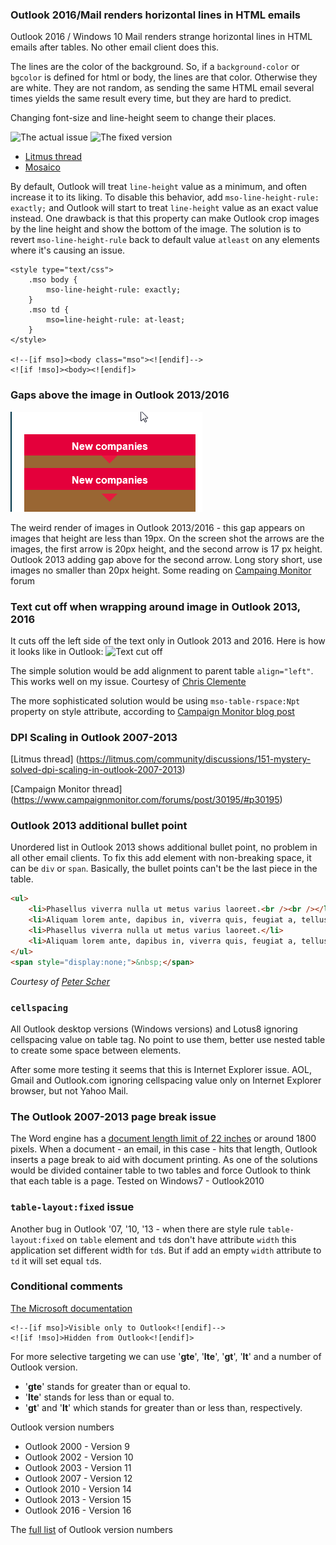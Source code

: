 ### Outlook 2016/Mail renders horizontal lines in HTML emails 

Outlook 2016 / Windows 10 Mail renders strange horizontal lines in HTML emails after tables. No other email client does this.

The lines are the color of the background. So, if a `background-color` or `bgcolor` is defined for html or body, the lines are that color. Otherwise they are white. They are not random, as sending the same HTML email several times yields the same result every time, but they are hard to predict.

Changing font-size and line-height seem to change their places.

![The actual issue](http://i.imgur.com/Mf0qqHd.png)
![The fixed version](http://i.imgur.com/cOSDS7W.png)

- [Litmus thread](https://litmus.com/community/discussions/4990-outlook-2016-1px-horizontal-lines-showing-up-in-the-body)
- [Mosaico](https://mosaico.io/email-client-tricks/outlook-2016-weird-1px-horizontal-lines/)

By default, Outlook will treat `line-height` value as a minimum, and often increase it to its liking. To disable this behavior, add `mso-line-height-rule: exactly;` and Outlook will start to treat `line-height` value as an exact value instead. One drawback is that this property can make Outlook crop images by the line height and show the bottom of the image. The solution is to revert `mso-line-height-rule` back to default value `atleast` on any elements where it's causing an issue.

```
<style type="text/css">
    .mso body {
        mso-line-height-rule: exactly;
    }
    .mso td {
        mso=line-height-rule: at-least;
    }
</style>

<!--[if mso]><body class="mso"><![endif]-->
<![if !mso]><body><![endif]>
```

### Gaps above the image in Outlook 2013/2016
![Gap above image](/screenshots/2016-05-17_155028.png?raw=true)

The weird render of images in Outlook 2013/2016 - this gap appears on images that height are less than 19px. On the screen shot the arrows are the images, the first arrow is 20px height, and the second arrow is 17 px height. Outlook 2013 adding gap above for the second arrow.
Long story short, use images no smaller than 20px height.
Some reading on [Campaing Monitor](https://www.campaignmonitor.com/forums/topic/7945/gaps-between-images-in-outlook-2013-fix-causes-issues-in-other-places/) forum


### Text cut off when wrapping around image in Outlook 2013, 2016
It cuts off the left side of the text only in Outlook 2013 and 2016. Here is how it looks like in Outlook:
![Text cut off](https://i.imgur.com/E45MrMQ.png)

The simple solution would be add alignment to parent table `align="left"`. This works well on my issue.
Courtesy of [Chris Clemente](http://www.informz.com/blog/template-design/quick-tip-fixing-outlook-2013-wrap-padding/)

The more sophisticated solution would be using `mso-table-rspace:Npt` property on style attribute, according to [Campaign Monitor blog post](https://www.campaignmonitor.com/forums/topic/7836/text-cut-off-when-wrapping-around-image-in-nested-table-outlook-2013/)

### DPI Scaling in Outlook 2007-2013

[Litmus thread] (https://litmus.com/community/discussions/151-mystery-solved-dpi-scaling-in-outlook-2007-2013)

[Campaign Monitor thread] (https://www.campaignmonitor.com/forums/post/30195/#p30195)

### Outlook 2013 additional bullet point

Unordered list in Outlook 2013 shows additional bullet point, no problem in all other email clients. To fix this add element with non-breaking space, it can be `div` or `span`. Basically, the bullet points can't be the last piece in the table.

```html
<ul>
    <li>Phasellus viverra nulla ut metus varius laoreet.<br /><br /></li>
    <li>Aliquam lorem ante, dapibus in, viverra quis, feugiat a, tellus.</li>
    <li>Phasellus viverra nulla ut metus varius laoreet.</li>
    <li>Aliquam lorem ante, dapibus in, viverra quis, feugiat a, tellus.</li>
</ul>
<span style="display:none;">&nbsp;</span>
```

*Courtesy of [Peter Scher](https://www.campaignmonitor.com/forums/post/30101/#p30101)*

### `cellspacing`
All Outlook desktop versions (Windows versions) and Lotus8 ignoring cellspacing value on table tag. No point to use them, better use nested table to create some space between elements.

After some more testing it seems that this is Internet Explorer issue. AOL, Gmail and Outlook.com ignoring cellspacing value only on Internet Explorer browser, but not Yahoo Mail.

### The Outlook 2007-2013 page break issue
The Word engine has a [document length limit of 22 inches](http://support.microsoft.com/kb/95109) or around 1800 pixels. When a document - an email, in this case - hits that length, Outlook inserts a page break to aid with document printing.
As one of the solutions would be divided container table to two tables and force Outlook to think that each table is a page.
Tested on Windows7 - Outlook2010


### `table-layout:fixed` issue
Another bug in Outlook '07, '10, '13 - when there are style rule `table-layout:fixed` on `table` element and `td`s don't have attribute `width` this application set different width for `td`s. But if add an empty `width` attribute to `td` it will set equal `td`s.

### Conditional comments

[The Microsoft documentation](https://docs.microsoft.com/en-us/previous-versions/windows/internet-explorer/ie-developer/compatibility/ms537512(v=vs.85))

```
<!--[if mso]>Visible only to Outlook<![endif]-->
<![if !mso]>Hidden from Outlook<![endif]>
```

For more selective targeting we can use '**gte**', '**lte**', '**gt**', '**lt**' and a number of Outlook version.

- '**gte**' stands for greater than or equal to.
- '**lte**' stands for less than or equal to.
- '**gt**' and '**lt**' which stands for greater than or less than, respectively.

Outlook version numbers

* Outlook 2000 - Version 9
* Outlook 2002 - Version 10
* Outlook 2003 - Version 11
* Outlook 2007 - Version 12
* Outlook 2010 - Version 14
* Outlook 2013 - Version 15
* Outlook 2016 - Version 16

The [full list](http://www.slipstick.com/outlook/outlook-version-numbers/) of Outlook version numbers
